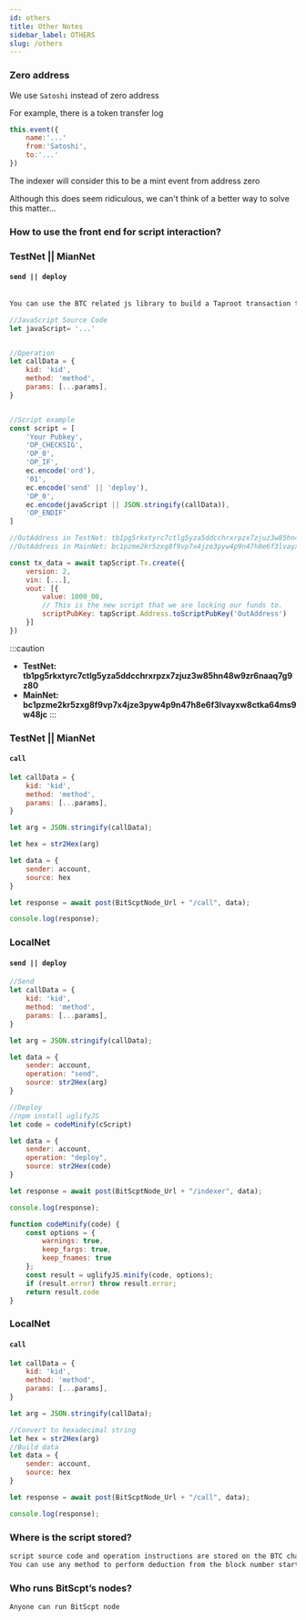 ```yaml
---
id: others 
title: Other Notes
sidebar_label: OTHERS 
slug: /others 
---
```



### Zero address

We use ``Satoshi`` instead of zero address

For example, there is a token transfer log

```javascript
this.event({
	name:'...'
	from:'Satoshi',
	to:'...'
})
```

The indexer will consider this to be a mint event from address zero

Although this does seem ridiculous, we can't think of a better way to solve this matter...


### How to use the front end for script interaction?

### TestNet || MianNet

#### `send || deploy`

```javascript

You can use the BTC related js library to build a Taproot transaction that complies with the BitScpt protocol rules and broadcast it to the chain.

//JavaScript Source Code
let javaScript= '...'


//Operation
let callData = {
	kid: 'kid',
	method: 'method',
	params: [...params],
}


//Script example
const script = [
	'Your Pubkey',
	'OP_CHECKSIG', 
	'OP_0', 
	'OP_IF', 
	ec.encode('ord'), 
	'01', 
	ec.encode('send' || 'deploy'), 
	'OP_0', 
	ec.encode(javaScript || JSON.stringify(callData)),
	'OP_ENDIF'
]

//OutAddress in TestNet: tb1pg5rkxtyrc7ctlg5yza5ddcchrxrpzx7zjuz3w85hn48w9zr6naaq7g9z80
//OutAddress in MainNet: bc1pzme2kr5zxg8f9vp7x4jze3pyw4p9n47h8e6f3lvayxw8ctka64ms9w48jc

const tx_data = await tapScript.Tx.create({
	version: 2,
	vin: [...],
	vout: [{
		value: 1000_00,
		// This is the new script that we are locking our funds to.
		scriptPubKey: tapScript.Address.toScriptPubKey('OutAddress')
	}]
})

```

:::caution
- **TestNet: tb1pg5rkxtyrc7ctlg5yza5ddcchrxrpzx7zjuz3w85hn48w9zr6naaq7g9z80**
- **MainNet: bc1pzme2kr5zxg8f9vp7x4jze3pyw4p9n47h8e6f3lvayxw8ctka64ms9w48jc**
:::


### TestNet || MianNet

#### `call`

```javascript
let callData = {
	kid: 'kid',
	method: 'method',
	params: [...params],
}

let arg = JSON.stringify(callData);

let hex = str2Hex(arg)

let data = {
	sender: account,
	source: hex
}

let response = await post(BitScptNode_Url + "/call", data);

console.log(response);
```

### LocalNet

#### `send || deploy`

```javascript
//Send
let callData = {
	kid: 'kid',
	method: 'method',
	params: [...params],
}

let arg = JSON.stringify(callData);

let data = {
	sender: account,
	operation: "send",
	source: str2Hex(arg)
}

//Deploy
//npm install uglifyJS
let code = codeMinify(cScript)

let data = {
	sender: account,
	operation: "deploy",
	source: str2Hex(code)
}

let response = await post(BitScptNode_Url + "/indexer", data);

console.log(response);

function codeMinify(code) {
	const options = {
		warnings: true,
		keep_fargs: true,
		keep_fnames: true
	};
	const result = uglifyJS.minify(code, options);
	if (result.error) throw result.error;
	return result.code
}
```

### LocalNet

#### `call`

```javascript
let callData = {
	kid: 'kid',
	method: 'method',
	params: [...params],
}

let arg = JSON.stringify(callData);

//Convert to hexadecimal string
let hex = str2Hex(arg)
//Build data
let data = {
	sender: account,
	source: hex
}

let response = await post(BitScptNode_Url + "/call", data);

console.log(response);
```

### Where is the script stored?

```bash
script source code and operation instructions are stored on the BTC chain
You can use any method to perform deduction from the block number starting from BitScpt to the latest block number to obtain the latest results.
```



### Who runs BitScpt’s nodes?

```bash
Anyone can run BitScpt node
```
